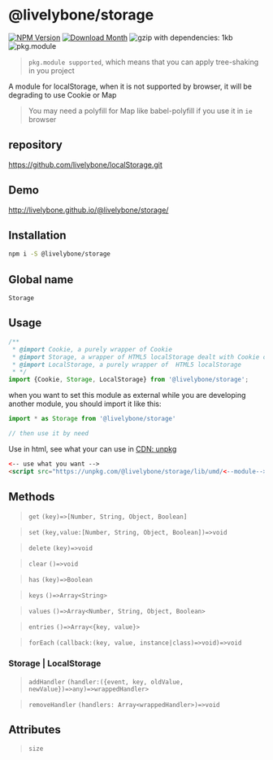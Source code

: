 # @livelybone/storage
[![NPM Version](http://img.shields.io/npm/v/@livelybone/storage.svg?style=flat-square)](https://www.npmjs.com/package/@livelybone/storage)
[![Download Month](http://img.shields.io/npm/dm/@livelybone/storage.svg?style=flat-square)](https://www.npmjs.com/package/@livelybone/storage)
![gzip with dependencies: 1kb](https://img.shields.io/badge/gzip--with--dependencies-1kb-brightgreen.svg "gzip with dependencies: 1kb")
![pkg.module](https://img.shields.io/badge/pkg.module-supported-blue.svg "pkg.module")

> `pkg.module supported`, which means that you can apply tree-shaking in you project

A module for localStorage, when it is not supported by browser, it will be degrading to use Cookie or Map

> You may need a polyfill for Map like babel-polyfill if you use it in `ie` browser

## repository
https://github.com/livelybone/localStorage.git

## Demo
http://livelybone.github.io/@livelybone/storage/

## Installation
```bash
npm i -S @livelybone/storage
```

## Global name
`Storage`

## Usage
```js
/**
 * @import Cookie, a purely wrapper of Cookie
 * @import Storage, a wrapper of HTML5 localStorage dealt with Cookie or Map (Map default)
 * @import LocalStorage, a purely wrapper of  HTML5 localStorage
 * */
import {Cookie, Storage, LocalStorage} from '@livelybone/storage';
```

when you want to set this module as external while you are developing another module, you should import it like this:
```js
import * as Storage from '@livelybone/storage'

// then use it by need
```

Use in html, see what your can use in [CDN: unpkg](https://unpkg.com/@livelybone/storage/lib/umd/)
```html
<-- use what you want -->
<script src="https://unpkg.com/@livelybone/storage/lib/umd/<--module-->.js"></script>
```

## Methods
> `get` `(key)=>[Number, String, Object, Boolean]`

> `set` `(key,value:[Number, String, Object, Boolean])=>void`

> `delete` `(key)=>void`

> `clear` `()=>void`

> `has` `(key)=>Boolean`

> `keys` `()=>Array<String>`

> `values` `()=>Array<Number, String, Object, Boolean>`

> `entries` `()=>Array<{key, value}>`

> `forEach` `(callback:(key, value, instance|class)=>void)=>void`

### Storage | LocalStorage
> `addHandler` `(handler:({event, key, oldValue, newValue})=>any)=>wrappedHandler>`

> `removeHandler` `(handlers: Array<wrappedHandler>)=>void`

## Attributes

> `size`
